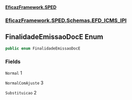#### [EficazFramework.SPED](EficazFrameworkSPED.md 'EficazFramework SPED')
### [EficazFramework.SPED.Schemas.EFD_ICMS_IPI](EficazFramework.SPED.Schemas.EFD_ICMS_IPI.md 'EficazFramework.SPED.Schemas.EFD_ICMS_IPI')

## FinalidadeEmissaoDocE Enum

```csharp
public enum FinalidadeEmissaoDocE
```
### Fields

<a name='EficazFramework.SPED.Schemas.EFD_ICMS_IPI.FinalidadeEmissaoDocE.Normal'></a>

`Normal` 1

<a name='EficazFramework.SPED.Schemas.EFD_ICMS_IPI.FinalidadeEmissaoDocE.NormalComAjuste'></a>

`NormalComAjuste` 3

<a name='EficazFramework.SPED.Schemas.EFD_ICMS_IPI.FinalidadeEmissaoDocE.Substituicao'></a>

`Substituicao` 2